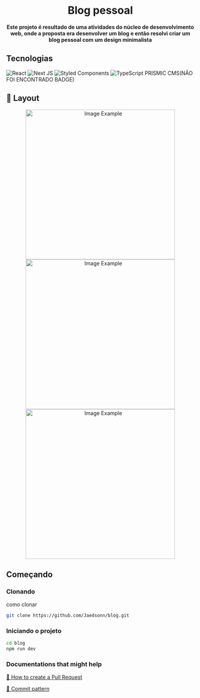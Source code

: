 <h1 align="center" style="font-weight: bold;">Blog pessoal</h1>

<p align="center">
    <b>Este projeto é resultado de uma atividades do núcleo de desenvolvimento web, onde a proposta era desenvolver um blog e então resolvi criar um blog pessoal com um design minimalista</b>
</p>

<h2 id="technologies">Tecnologias</h2>

![React](https://img.shields.io/badge/react-%2320232a.svg?style=for-the-badge&logo=react&logoColor=%2361DAFB)
![Next JS](https://img.shields.io/badge/Next-black?style=for-the-badge&logo=next.js&logoColor=white)
![Styled Components](https://img.shields.io/badge/styled--components-DB7093?style=for-the-badge&logo=styled-components&logoColor=white)
![TypeScript](https://img.shields.io/badge/typescript-%23007ACC.svg?style=for-the-badge&logo=typescript&logoColor=white)
PRISMIC CMS(NÃO FOI ENCONTRADO BADGE)

<h2 id="layout">🎨 Layout</h2>

<p align="center">
    <img src="https://i.pinimg.com/736x/5f/ab/15/5fab15670bfd0e453cd5fcda3b05d5b3.jpg" alt="Image Example" width="400px" >
    <img src="https://i.pinimg.com/736x/1c/d3/9b/1cd39bef76ecfc3b3213c775cca57d69.jpg" alt="Image Example" width="400px" >
    <img src="https://i.pinimg.com/736x/79/e4/40/79e4405cf6df31417d80b36c7544a90a.jpg" alt="Image Example" width="400px" >
</p>

<h2 id="started">Começando</h2>

<h3>Clonando</h3>

como clonar

```bash
git clone https://github.com/Jaedsonn/blog.git
```

<h3>Iniciando o projeto</h3>

```bash
cd blog
npm run dev
```


<h3>Documentations that might help</h3>

[📝 How to create a Pull Request](https://www.atlassian.com/br/git/tutorials/making-a-pull-request)

[💾 Commit pattern](https://gist.github.com/joshbuchea/6f47e86d2510bce28f8e7f42ae84c716)
